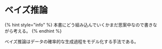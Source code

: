 # ベイズ推論

{% hint style="info" %}
本書にどう組み込んでいくかまだ思案中なので書きながら考える。
{% endhint %}

ベイズ推論はデータの確率的な生成過程をモデル化する手法である。



